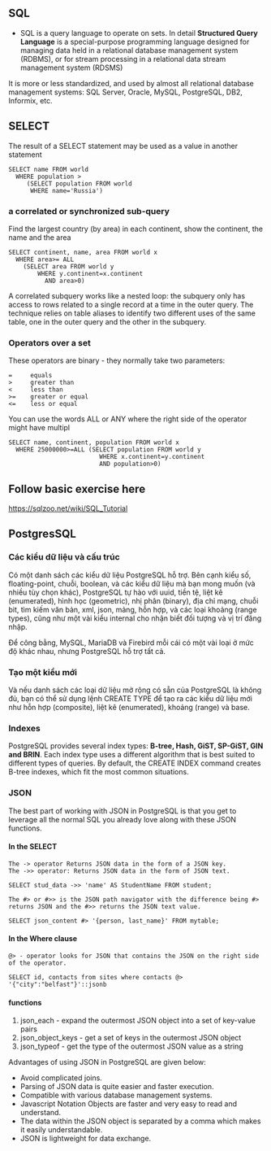 
## SQL 
 
 - SQL is a query language to operate on sets. In detail **Structured Query Language** is a special-purpose programming language designed for managing data held in a relational database management system (RDBMS), or for stream processing in a relational data stream management system (RDSMS)

It is more or less standardized, and used by almost all relational database management systems: SQL Server, Oracle, MySQL, PostgreSQL, DB2, Informix, etc.

## SELECT

The result of a SELECT statement may be used as a value in another statement

```
SELECT name FROM world
  WHERE population >
     (SELECT population FROM world
      WHERE name='Russia')
```

### a correlated or synchronized sub-query

Find the largest country (by area) in each continent, show the continent, the name and the area

```
SELECT continent, name, area FROM world x
  WHERE area>= ALL
    (SELECT area FROM world y
        WHERE y.continent=x.continent
          AND area>0)
```

A correlated subquery works like a nested loop: the subquery only has access to rows related to a single record at a time in the outer query. The technique relies on table aliases to identify two different uses of the same table, one in the outer query and the other in the subquery.

### Operators over a set

These operators are binary - they normally take two parameters:
```
=     equals
>     greater than
<     less than
>=    greater or equal
<=    less or equal
```


You can use the words ALL or ANY where the right side of the operator might have multipl

```
SELECT name, continent, population FROM world x
  WHERE 25000000>=ALL (SELECT population FROM world y
                         WHERE x.continent=y.continent
                         AND population>0)
```

## Follow basic exercise here

https://sqlzoo.net/wiki/SQL_Tutorial


## PostgresSQL
### Các kiểu dữ liệu và cấu trúc

Có một danh sách các kiểu dữ liệu PostgreSQL hỗ trợ. Bên cạnh kiểu số, floating-point, chuỗi, boolean, và các kiểu dữ liệu mà bạn mong muốn (và nhiều tùy chọn khác), PostgreSQL tự hào với uuid, tiền tệ, liệt kê (enumerated), hình học (geometric), nhị phân (binary), địa chỉ mạng, chuỗi bit, tìm kiếm văn bản, xml, json, mảng, hỗn hợp, và các loại khoảng (range types), cũng như một vài kiểu internal cho nhận biết đối tượng và vị trí đăng nhập. 

Để công bằng, MySQL, MariaDB và Firebird mỗi cái có một vài loại ở mức độ khác nhau, nhưng PostgreSQL hỗ trợ tất cả.


### Tạo một kiểu mới

Và nếu danh sách các loại dữ liệu mở rộng có sẵn của PostgreSQL là không đủ, bạn có thể sử dụng lệnh CREATE TYPE để tạo ra các kiểu dữ liệu mới như hỗn hợp (composite), liệt kê (enumerated), khoảng (range) và base. 


### Indexes

PostgreSQL provides several index types: **B-tree, Hash, GiST, SP-GiST, GIN and BRIN**. Each index type uses a different algorithm that is best suited to different types of queries. By default, the CREATE INDEX command creates B-tree indexes, which fit the most common situations.

### JSON

The best part of working with JSON in PostgreSQL is that you get to leverage all the normal SQL you already love along with these JSON functions. 

#### In the SELECT

```
The -> operator Returns JSON data in the form of a JSON key.
The ->> operator: Returns JSON data in the form of JSON text.

SELECT stud_data ->> 'name' AS StudentName FROM student;
```

```
The #> or #>> is the JSON path navigator with the difference being #> returns JSON and the #>> returns the JSON text value. 

SELECT json_content #> '{person, last_name}' FROM mytable;
```

#### In the Where clause

```
@> - operator looks for JSON that contains the JSON on the right side of the operator.

SELECT id, contacts from sites where contacts @> '{"city":"belfast"}'::jsonb 
```




#### functions

1. json_each - expand the outermost JSON object into a set of key-value pairs
2. json_object_keys - get a set of keys in the outermost JSON object
3. json_typeof - get the type of the outermost JSON value as a string

Advantages of using JSON in PostgreSQL are given below:

 - Avoid complicated joins.
 - Parsing of JSON data is quite easier and faster execution.
 - Compatible with various database management systems.
 - Javascript Notation Objects are faster and very easy to read and understand.
 - The data within the JSON object is separated by a comma which makes it easily understandable.
 - JSON is lightweight for data exchange.







